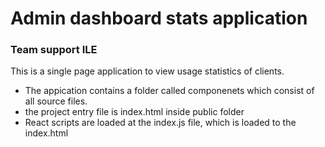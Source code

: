 # Admin dashboard stats application 
### Team support ILE
 
This is a single page application to view usage statistics of clients.

- The appication contains a folder called componenets which consist of all source files.
- the project entry file is index.html inside public folder
- React scripts are loaded at the index.js file, which is loaded to the index.html 